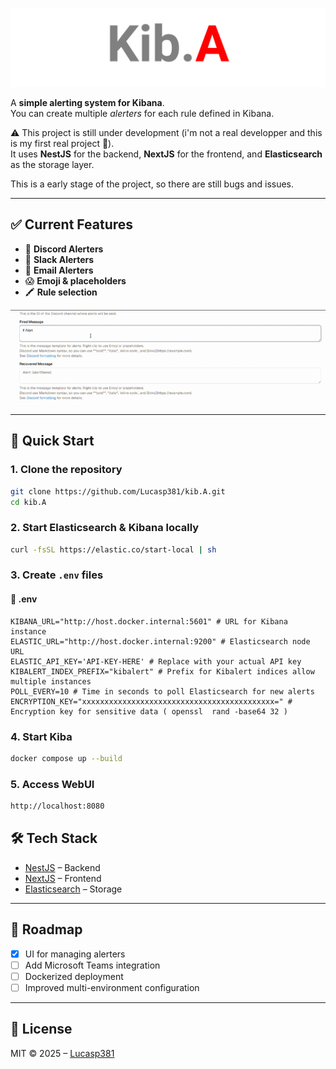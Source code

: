 
<p align="center">    
  <img src="./kiba.svg">
</p> 



A **simple alerting system for Kibana**.  
You can create multiple *alerters* for each rule defined in Kibana.  

⚠️ This project is still under development (i'm not a real developper and this is my first real project 🎉).  
It uses **NestJS** for the backend, **NextJS** for the frontend, and **Elasticsearch** as the storage layer.  

This is a early stage of the project, so there are still bugs and issues. 


---


## ✅ Current Features

- 🔔 **Discord Alerters**  
- 💬 **Slack Alerters**  
- 📧 **Email Alerters**  
- 😱 **Emoji & placeholders** 
- 🖍️ **Rule selection**

<p align="center">
  <img src="emoji-placeholders.gif" />
</p>

 
---

## 🚀 Quick Start

### 1. Clone the repository

```bash
git clone https://github.com/Lucasp381/kib.A.git
cd kib.A
```

### 2. Start Elasticsearch & Kibana locally

```bash
curl -fsSL https://elastic.co/start-local | sh
```

### 3. Create `.env` files

#### 📂 .env
```env
KIBANA_URL="http://host.docker.internal:5601" # URL for Kibana instance
ELASTIC_URL="http://host.docker.internal:9200" # Elasticsearch node URL
ELASTIC_API_KEY='API-KEY-HERE' # Replace with your actual API key
KIBALERT_INDEX_PREFIX="kibalert" # Prefix for Kibalert indices allow multiple instances
POLL_EVERY=10 # Time in seconds to poll Elasticsearch for new alerts
ENCRYPTION_KEY="xxxxxxxxxxxxxxxxxxxxxxxxxxxxxxxxxxxxxxxxxxx=" # Encryption key for sensitive data ( openssl  rand -base64 32 )
```


### 4. Start Kiba

```bash
docker compose up --build
```


### 5. Access WebUI

```bash
http://localhost:8080
```


## 🛠 Tech Stack

- [NestJS](https://nestjs.com/) – Backend  
- [NextJS](https://nextjs.org/) – Frontend  
- [Elasticsearch](https://www.elastic.co/elasticsearch/) – Storage  

---

## 📌 Roadmap

- [x] UI for managing alerters  
- [ ] Add Microsoft Teams integration  
- [ ] Dockerized deployment  
- [ ] Improved multi-environment configuration  

---

## 📜 License

MIT © 2025 – [Lucasp381](https://github.com/Lucasp381)
